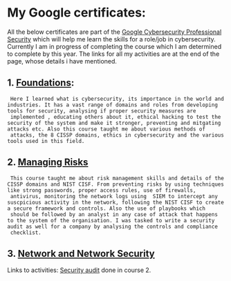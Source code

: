 # My Google certificates:

All the below certificates are part of the [Google Cybersecurity Professional Security](https://www.coursera.org/google-certificates/cybersecurity-certificate) which will help me learn the skills for a role/job in cybersecurity. Currently I am in progress of completing the course which I am determined to complete by this year.
The links for all my activities are at the end of the page, whose details i have mentioned.

## 1. [Foundations](https://coursera.org/share/6104139b5fcd960c27bc08a531f3ec6a):

     Here I learned what is cybersecurity, its importance in the world and industries. It has a vast range of domains and roles from developing tools for security, analysing if proper security measures are 
     implemented , educating others about it, ethical hacking to test the security of the system and make it stronger, preventing and mitgating attacks etc. Also this course taught me about various methods of 
     attacks, the 8 CISSP domains, ethics in cybersecurity and the various tools used in this field.
     
## 2. [Managing Risks](https://coursera.org/share/18efaf0c33a4dc00688ac7fc9670053c)

     This course taught me about risk management skills and details of the CISSP domains and NIST CISF. From preventing risks by using techniques like strong passwords, proper access rules, use of firewalls, 
     antivirus, monitoring the network logs using  SIEM to intercept any suscpicious activity in the network, following the NIST CISF to create a secure framework and controls. Also the use of playbooks which 
     should be followed by an analyst in any case of attack that happens to the system of the organisation. I was tasked to write a security audit as well for a company by analysing the controls and compliance 
     checklist. 
## 3. [Network and Network Security](https://coursera.org/share/dcfcd4b839cd64f5bf2d93c41b5e15c8)

Links to activities:
[Security audit](https://docs.google.com/document/d/1dKvEWpSLdzdJwB2OI-41elnrcyqTnJPrI8CVRuXOKAo/edit?usp=sharing) done in course 2.

